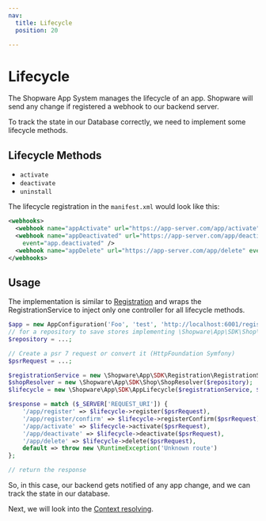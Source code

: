 ```yaml
---
nav:
  title: Lifecycle
  position: 20

---
```


# Lifecycle

The Shopware App System manages the lifecycle of an app.
Shopware will send any change if registered a webhook to our backend server.

To track the state in our Database correctly, we need to implement some lifecycle methods.

## Lifecycle Methods

* `activate`
* `deactivate`
* `uninstall`

The lifecycle registration in the `manifest.xml` would look like this:

```xml
<webhooks>
  <webhook name="appActivate" url="https://app-server.com/app/activate" event="app.activated" />
  <webhook name="appDeactivated" url="https://app-server.com/app/deactivated"
    event="app.deactivated" />
  <webhook name="appDelete" url="https://app-server.com/app/delete" event="app.deleted" />
</webhooks>
```

## Usage

The implementation is similar to [Registration](./01-getting_started)
and wraps the RegistrationService to inject only one controller for all lifecycle methods.

```php
$app = new AppConfiguration('Foo', 'test', 'http://localhost:6001/register/callback');
// for a repository to save stores implementing \Shopware\App\SDK\Shop\ShopRepositoryInterface, see FileShopRepository as an example
$repository = ...;

// Create a psr 7 request or convert it (HttpFoundation Symfony)
$psrRequest = ...;

$registrationService = new \Shopware\App\SDK\Registration\RegistrationService($app, $repository);
$shopResolver = new \Shopware\App\SDK\Shop\ShopResolver($repository);
$lifecycle = new \Shopware\App\SDK\AppLifecycle($registrationService, $shopResolver, $repository);

$response = match ($_SERVER['REQUEST_URI']) {
    '/app/register' => $lifecycle->register($psrRequest),
    '/app/register/confirm' => $lifecycle->registerConfirm($psrRequest),
    '/app/activate' => $lifecycle->activate($psrRequest),
    '/app/deactivate' => $lifecycle->deactivate($psrRequest),
    '/app/delete' => $lifecycle->delete($psrRequest),
    default => throw new \RuntimeException('Unknown route')
};

// return the response
```

So, in this case, our backend gets notified of any app change, and we can track the state in our database.

Next, we will look into the [Context resolving](./03-context).
